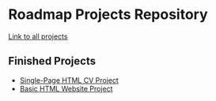 # Roadmap Projects Repository
<a href="https://roadmap.sh/projects">Link to all projects</a>
## Finished Projects
- <a href="https://roadmap.sh/projects/single-page-cv">Single-Page HTML CV Project</a>
- <a href="https://roadmap.sh/projects/basic-html-website">Basic HTML Website Project</a>
